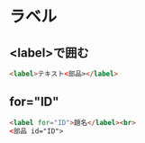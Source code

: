 # ラベル
## \<label>で囲む
```html
<label>テキスト<部品></label>
```

## for="ID"
```html
<label for="ID">題名</label><br>
<部品 id="ID">
 ```
